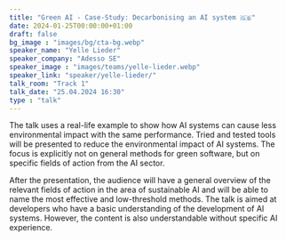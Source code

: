 ```yaml
---
title: "Green AI - Case-Study: Decarbonising an AI system 🇬🇧"
date: 2024-01-25T00:00:00+01:00
draft: false
bg_image : "images/bg/cta-bg.webp"
speaker_name: "Yelle Lieder"
speaker_company: "Adesso SE"
speaker_image : "images/teams/yelle-lieder.webp"
speaker_link: "speaker/yelle-lieder/"
talk_room: "Track 1"
talk_date: "25.04.2024 16:30"
type : "talk"
---
```


The talk uses a real-life example to show how AI systems can cause less environmental impact with the same performance. Tried and tested tools will be presented to reduce the environmental impact of AI systems. The focus is explicitly not on general methods for green software, but on specific fields of action from the AI sector. 

After the presentation, the audience will have a general overview of the relevant fields of action in the area of sustainable AI and will be able to name the most effective and low-threshold methods. The talk is aimed at developers who have a basic understanding of the development of AI systems. However, the content is also understandable without specific AI experience.

